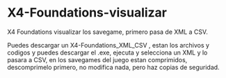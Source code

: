 # X4-Foundations-visualizar
X4 Foundations visualizar los savegame, primero pasa de XML a CSV.

Puedes descargar un X4-Foundations_XML_CSV , estan los archivos y codigos y puedes descargar el .exe, ejecuta y selecciona un XML y lo pasara a CSV, en los savegames del juego estan comprimidos, descomprimelo primero, no modifica nada, pero haz copias de seguridad.


